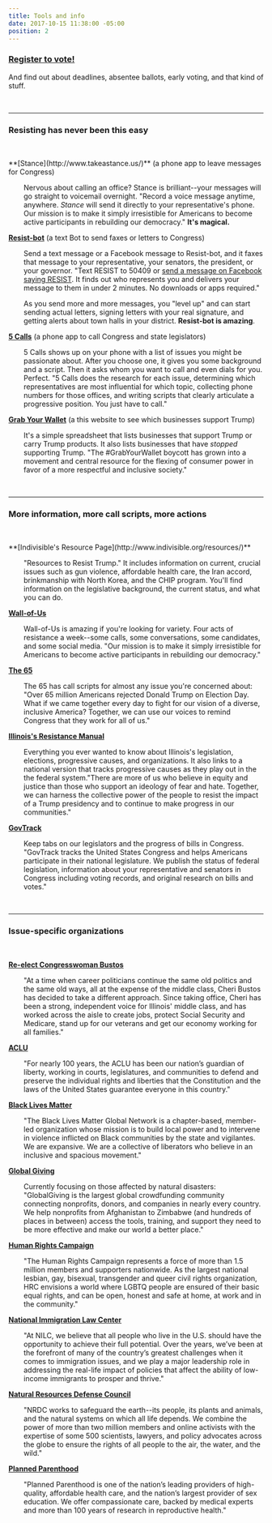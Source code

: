 ```yaml
---
title: Tools and info
date: 2017-10-15 11:38:00 -05:00
position: 2
---
```


<h3><a href="https://www.vote.org/state/illinois/">Register to vote!</a></h3>
And find out about deadlines, absentee ballots, early voting, and that kind of stuff.
<p>&nbsp;</p>
<hr>
<h3>Resisting has never been this easy</h3>
<p>&nbsp;</p>
**[Stance](http://www.takeastance.us/)** (a phone app to leave messages for Congress)

<p style="padding-left: 30px;">Nervous about calling an office? Stance is brilliant--your messages will go straight to voicemail overnight. "Record a voice message anytime, anywhere. <i>Stance</i> will send it directly to your representative's phone. Our mission is to make it simply irresistible for Americans to become active participants in rebuilding our democracy." <b>It's magical.</b></p>

**[Resist-bot](https://resistbot.io/)** (a text Bot to send faxes or letters to Congress)

<p style="padding-left: 30px;">Send a text message or a Facebook message to Resist-bot, and it faxes that message to your representative, your senators, the president, or your governor. "Text RESIST to 50409 or <a href="https://www.messenger.com/t/resistbot">send a message on Facebook saying RESIST</a>. It finds out who represents you and delivers your message to them in under 2 minutes. No downloads or apps required."</p>

<p style="padding-left: 30px;">As you send more and more messages, you "level up" and can start sending actual letters, signing letters with your real signature, and getting alerts about town halls in your district. <b>Resist-bot is amazing</b>.</p>

**[5 Calls](https://5calls.org/)** (a phone app to call Congress and state legislators)

<p style="padding-left: 30px;"> 5 Calls shows up on your phone with a list of issues you might be passionate about. After you choose one, it gives you some background and a script. Then it asks whom you want to call and even dials for you. Perfect.
"5 Calls does the research for each issue, determining which representatives are most influential for which topic, collecting phone numbers for those offices, and writing scripts that clearly articulate a progressive position. You just have to call."</p>

**[Grab Your Wallet](https://grabyourwallet.org/)** (a this website to see which businesses support Trump)

<p style="padding-left: 30px;">It's a simple spreadsheet that lists businesses that support Trump or carry Trump products. It also lists businesses that have <i>stopped</i> supporting Trump. "The #GrabYourWallet boycott has grown into a movement and central resource for the flexing of consumer power in favor of a more respectful and inclusive society."</p>
<p>&nbsp;</p>
<hr>
<h3>More information, more call scripts, more actions</h3>
<p>&nbsp;</p>
**[Indivisible's Resource Page](http://www.indivisible.org/resources/)**

<p style="padding-left: 30px;">"Resources to Resist Trump." It includes information on current, crucial issues such as gun violence, affordable health care, the Iran accord, brinkmanship with North Korea, and the CHIP program. You'll find information on the legislative background, the current status, and what you can do.</p>

**[Wall-of-Us](https://www.wallofus.org/)**

<p style="padding-left: 30px;">Wall-of-Us is amazing if you're looking for variety. Four acts of resistance a week--some calls, some conversations, some candidates, and some social media. "Our mission is to make it simply irresistible for Americans to become active participants in rebuilding our democracy."</p>

**[The 65](http://thesixtyfive.org/home)**

<p style="padding-left: 30px;">The 65 has call scripts for almost any issue you're concerned about: "Over 65 million Americans rejected Donald Trump on Election Day. What if we came together every day to fight for our vision of a diverse, inclusive America? Together, we can use our voices to remind Congress that they work for all of us."</p>

**[Illinois's Resistance Manual](https://www.resistancemanual.org/Illinois)**

<p style="padding-left: 30px;">Everything you ever wanted to know about Illinois's legislation, elections, progressive causes, and organizations. It also links to a national version that tracks progressive causes as they play out in the the federal system."There are more of us who believe in equity and justice than those who support an ideology of fear and hate. Together, we can harness the collective power of the people to resist the impact of a Trump presidency and to continue to make progress in our communities."</p>

**[GovTrack](https://www.govtrack.us/congress/members/IL/17#q=61401&marker_lng=-90.37&marker_lat=40.94)**

<p style="padding-left: 30px;">Keep tabs on our legislators and the progress of bills in Congress. "GovTrack tracks the United States Congress and helps Americans participate in their national legislature. We publish the status of federal legislation, information about your representative and senators in Congress including voting records, and original research on bills and votes."</p>
<p>&nbsp;</p>
<hr>
<h3>Issue-specific organizations</h3>
<p>&nbsp;</p>

**[Re-elect Congresswoman Bustos](http://www.cheribustos.com/)**

<p style="padding-left: 30px;">"At a time when career politicians continue the same old politics and the same old ways, all at the expense of the middle class, Cheri Bustos has decided to take a different approach.  Since taking office, Cheri has been a strong, independent voice for Illinois' middle class, and has worked across the aisle to create jobs, protect Social Security and Medicare, stand up for our veterans and get our economy working for all families."</p>

**[ACLU](https://www.aclu.org/)** 

<p style="padding-left: 30px;">"For nearly 100 years, the ACLU has been our nation’s guardian of liberty, working in courts, legislatures, and communities to defend and preserve the individual rights and liberties that the Constitution and the laws of the United States guarantee everyone in this country."</p>

**[Black Lives Matter](https://blacklivesmatter.com/)**

<p style="padding-left: 30px;">"The Black Lives Matter Global Network is a chapter-based, member-led organization whose mission is to build local power and to intervene in violence inflicted on Black communities by the state and vigilantes. We are expansive. We are a collective of liberators who believe in an inclusive and spacious movement."</p>

**[Global Giving](https://www.globalgiving.org/)**
<p style="padding-left: 30px;">Currently focusing on those affected by natural disasters: "GlobalGiving is the largest global crowdfunding community connecting nonprofits, donors, and companies in nearly every country. We help nonprofits from Afghanistan to Zimbabwe (and hundreds of places in between) access the tools, training, and support they need to be more effective and make our world a better place."</p>

**[Human Rights Campaign](https://www.hrc.org/)**

<p style="padding-left: 30px;">"The Human Rights Campaign represents a force of more than 1.5 million members and supporters nationwide. As the largest national lesbian, gay, bisexual, transgender and queer civil rights organization, HRC envisions a world where LGBTQ people are ensured of their basic equal rights, and can be open, honest and safe at home, at work and in the community."</p>

**[National Immigration Law Center](https://www.nilc.org/)**

<p style="padding-left: 30px;">"At NILC, we believe that all people who live in the U.S. should have the opportunity to achieve their full potential. Over the years, we’ve been at the forefront of many of the country’s greatest challenges when it comes to immigration issues, and we play a major leadership role in addressing the real-life impact of policies that affect the ability of low-income immigrants to prosper and thrive."</p>

**[Natural Resources Defense Council](https://www.nrdc.org/)**

<p style="padding-left: 30px;">"NRDC works to safeguard the earth--its people, its plants and animals, and the natural systems on which all life depends. We combine the power of more than two million members and online activists with the expertise of some 500 scientists, lawyers, and policy advocates across the globe to ensure the rights of all people to the air, the water, and the wild."</p>

**[Planned Parenthood](https://www.plannedparenthood.org/get-involved)**

<p style="padding-left: 30px;">"Planned Parenthood is one of the nation’s leading providers of high-quality, affordable health care, and the nation’s largest provider of sex education. We offer compassionate care, backed by medical experts and more than 100 years of research in reproductive health."</p>